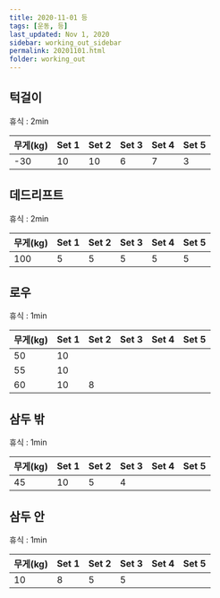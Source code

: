 ```yaml
---
title: 2020-11-01 등
tags: [운동, 등]
last_updated: Nov 1, 2020
sidebar: working_out_sidebar
permalink: 20201101.html
folder: working_out
---
```


## 턱걸이

휴식 : 2min

| 무게(kg) | Set 1 | Set 2 | Set 3 | Set 4 | Set 5 |
| -------- | ----- | ----- | ----- | ----- | ----- |
| -30      | 10    | 10    | 6     | 7     | 3     |

## 데드리프트

휴식 : 2min

| 무게(kg) | Set 1 | Set 2 | Set 3 | Set 4 | Set 5 |
| -------- | ----- | ----- | ----- | ----- | ----- |
| 100      | 5     | 5     | 5     | 5     | 5     |

## 로우

휴식 : 1min

| 무게(kg) | Set 1 | Set 2 | Set 3 | Set 4 | Set 5 |
| -------- | ----- | ----- | ----- | ----- | ----- |
| 50       | 10    |       |       |       |       |
| 55       | 10    |       |       |       |       |
| 60       | 10    | 8     |       |       |       |

## 삼두 밖

휴식 : 1min

| 무게(kg) | Set 1 | Set 2 | Set 3 | Set 4 | Set 5 |
| -------- | ----- | ----- | ----- | ----- | ----- |
| 45       | 10    | 5     | 4     |       |       |

## 삼두 안

휴식 : 1min

| 무게(kg) | Set 1 | Set 2 | Set 3 | Set 4 | Set 5 |
| -------- | ----- | ----- | ----- | ----- | ----- |
| 10       | 8     | 5     | 5     |       |       |